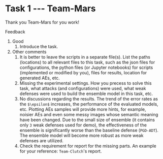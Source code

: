 # Task 1 --- Team-Mars

Thank you Team-Mars for you work!

Feedback
1. Good
    1. Introduce the task.
2. Other comments
    1. It is better to leave the scripts in a separate file(s). List the paths (locations) to all relevant files to this task, such as the json files for configurations, the python files (or Jupyter notebooks) for scripts (implemented or modified by you), files for results, location for generated AEs, etc.
    2. Missing the experimental settings. How you precess to solve this task, what attacks (and configurations) were used, what weak defenses were used to build the ensemble model in this task, etc.
    3. No discussions regarding the results. The trend of the error rates as the ``$\epsilon$`` increases, the performance of the evaluated models, etc. Plotting AEs samples will provide more hints, for example, noisier AEs and even some messy images whose semantic meaning have been changed. Due to the small size of ensemble (it contains only ``3`` weak defenses used for demo), the effectiveness of the ensemble is significantly worse than the baseline defense (``PGD-ADT``). The ensemble model will become more robust as more weak defenses are utilized.
    4. Check the requirement for report for the missing parts. An example for your reference: ``Team-Clutch``'s report.  
